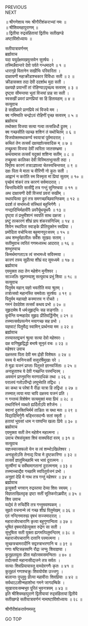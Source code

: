 PREVIOUS  
NEXT  
  
॥ श्रीगणेशाय नमः श्रीगौरीशंकराभ्यां नमः ॥  
॥ श्रीशिवमहापुराणम् ॥  
॥ द्वितीया रुद्रसंहितायां द्वितीयः सतीखण्डे  
अष्टाविंशोध्यायः ॥  
  
सतीयात्रावर्णनम्  
ब्रह्मोवाच  
यदा ययुर्दक्षमखमुत्सवेन सुरर्षयः ।  
तस्मिन्नैवान्तरे देवो पर्वते गन्धमादने ॥ १ ॥  
धारागृहे वितानेन सखीभिः परिवारिता ।  
दाक्षायणी महाक्रीडाश्चकार विविधाः सती ॥ २ ॥  
क्रीडासक्ता तदा देवी ददर्शाथ मुदा सती ।  
दक्षयज्ञे प्रयान्तीं तां रोहिण्याऽपृच्छ्य सत्वरम् ॥ ३ ॥  
दृष्ट्वा सीमन्तया भूतां विजयां प्राह सा सती ।  
स्वसखीं प्रवरां प्राणप्रियां सा हि हितावहाम् ॥ ४ ॥  
सत्युवाच  
हे सखीप्रवरे प्राणप्रिये त्वं विजये मम ।  
क्व गमिष्यति चन्द्रोऽयं रोहिणीं पृच्छ सत्वरम् ॥ ५ ॥  
ब्रह्मोवाच  
तथोक्ता विजया सत्या गत्वा तत्सन्निधौ द्रुतम् ।  
क्व गच्छसीति पप्रच्छ शशिनं तं यथोचितम् ॥ ६ ॥  
विजयोक्तमथाकर्ण्य स्वयात्रां पूर्वमादरात् ।  
कथितं तेन तत्सर्वं दक्षयज्ञोत्सवादिक म् ॥ ७ ॥  
तच्छ्रुत्वा विजया देवीं त्वरिता जातसम्भ्रमा ।  
कथयामास तत्सर्वं यदुक्तं शशिना सतीम् ॥ ८ ॥  
तच्छ्रुत्वा कालिका देवी विस्मिताभूत्सती तदा ।  
विमृश्य कारणं तत्राऽज्ञात्वा चेतस्यचिन्तयत् ॥ ९ ॥  
दक्षः पिता मे माता च वीरिणी नो कुतः सती ।  
आह्वानं न करोति स्म विस्मृता मां प्रियां सुताम् ॥ १० ॥  
पृच्छेयं शंकरं तत्र कारणं सर्वमादरात् ।  
चिन्तयित्वेति सासीद्वै तत्र गन्तुं सुनिश्चया ॥ ११ ॥  
अथ दाक्षायणी देवी विजयां प्रवरां सखीम् ।  
स्थापयित्वा द्रुतं तत्र समगच्छच्छिवान्तिकम् ॥ १२ ॥  
ददर्श तं सभामध्ये संस्थितं बहुभिर्गणैः ।  
नन्द्यादिभिर्महावीरैः प्रवरैर्यूथयूथपैः ॥ १३ ॥  
दृष्ट्वा तं प्रभुमीशानं स्वपतिं साथ दक्षजा ।  
प्रष्टुं तत्कारणं शीघ्रं प्राप शंकरसंनिधिम् ॥ १४ ॥  
शिवेन स्थापिता स्वाङ्‌के प्रीतियुक्तेन स्वप्रिया ।  
प्रमोदिता वचोभिःसा बहुमानपुरःसरम् ॥ १५ ॥  
अथ शम्भुर्महालीलः सर्वेशः सुखदः सताम् ।  
सतीमुवाच त्वरितं गणमध्यस्थ आदरात् ॥ १६ ॥  
शम्भुरुवाच  
किमर्थमागताऽत्र त्वं सभामध्ये सविस्मया ।  
कारणं तस्य सुप्रीत्या शीघ्रं वद सुमध्यमे ॥ १७ ॥  
ब्रह्मोवाच  
एवमुक्ता तदा तेन महेशेन मुनीश्वर ।  
साञ्जलिः सुप्रणम्याशु सत्युवाच प्रभुं शिवा ॥ १८ ॥  
सत्युवाच  
पितुर्मम महान् यज्ञो भवतीति मया श्रुतम् ।  
तत्रोत्सवो महानस्ति समवेताः सुरर्षयः ॥ १९ ॥  
पितुर्मम महायज्ञे कस्मात्तव न रोचते ।  
गमनं देवदेवेश तत्सर्वं कथय प्रभो ॥ २० ॥  
सुहृदामेष वै धर्मःसुहृद्‌भिः सह सङ्‌गतिः ।  
कुर्वन्ति यन्महादेव सुहृदः प्रीतिवर्द्धिनीम् ॥ २१ ॥  
तस्मात्सर्वप्रयत्नेन मयागच्छ सह प्रभो ।  
यज्ञवाटं पितुर्मेद्य स्वामिन् प्रार्थनया मम ॥ २२ ॥  
ब्रह्मोवाच  
तस्यास्तद्वचनं श्रुत्वा सत्या देवो महेश्वरः ।  
दक्ष वागिषुहृद्विद्धो बभाषे सूनृतं वचः ॥ २३ ॥  
महेश्वर उवाच  
दक्षस्तव पिता देवी मम द्रोही विशेषतः ॥ २४ ॥  
यस्य ये मानिनःसर्वे ससुरर्षिमुखाः परे ।  
ते मूढा यजनं प्राप्ताः पितुस्ते ज्ञानवर्जिताः ॥ २५ ॥  
अनाहूताश्च ये देवी गच्छन्ति परमन्दिरम् ।  
अवमानं प्राप्नुवन्ति मरणादधिकं तथा ॥ २६ ॥  
परालयं गतोऽपीन्द्रो लघुर्भवति तद्विधः ।  
का कथा च परेषां वै रीढा यात्रा हि तद्विधा ॥ २७ ॥  
तस्मात् त्वया मया चापि दक्षस्य यजनं प्रति ।  
न गन्तव्यं विशेषेण सत्यमुक्तं मया प्रियं ॥ २८ ॥  
तथारिभिर्न व्यथते ह्यर्दितोऽपि शरैर्जनः ।  
स्वानां दुरुक्तिभिर्मर्म ताडितः स यथा मतः ॥ २९ ॥  
विद्यादिभिर्गुणैः षड्भिरसदन्यैः सतां स्मृतौ ।  
हतायां भूयसां धाम न पश्यन्ति खलाः प्रिये ॥ ३० ॥  
ब्रह्मोवाच  
एवमुक्ता सती तेन महेशेन महात्मना ।  
उवाच रोषसंयुक्ता शिवं वाक्यविदां वरम् ॥ ३१ ॥  
सत्युवाच  
यज्ञःस्यात्सफलो येन स त्वं शम्भोऽखिलेश्वर ।  
अनाहूतोऽसि तेनाद्य पित्रा मे दुष्टकारिणा ॥ ३२ ॥  
तत्सर्वं ज्ञातुमिच्छामि भव भावं दुरात्मनः ।  
सुरर्षीणां च सर्वेषामागतानां दुरात्मनाम् ॥ ३३ ॥  
तस्माच्चाद्यैव गच्छामि स्वपितुर्यजनं प्रभो ।  
अनुज्ञां देहि मे नाथ तत्र गन्तुं महेश्वर ॥ ३४ ॥  
ब्रह्मोवाच  
इत्युक्तौ भगवान् रुद्रस्तया देव्या शिवः स्वयम् ।  
विज्ञाताखिलदृक् द्रष्टा सतीं सूतिकरोऽब्रवीत् ॥ ३५ ॥  
शिव उवाच  
यद्येवं ते रुचिर्देवि तत्र गन्तुमवश्यकम् ।  
सुव्रते वचनान्मे त्वं गच्छ शीघ्रं पितुर्मखम् ॥ ३६ ॥  
एतं नन्दिनमारुह्य वृषभं सज्जमादरात् ।  
महाराजोपचाराणि कृत्वा बहुगुणान्विता ॥ ३७ ॥  
भूषितं वृषमारोहेत्युक्ता रुद्रेण सा सती ।  
सुभूषिता सती युक्ता ह्यगमत्पितुमन्दिरम् ॥ ३८ ॥  
महाराजोपचाराणि दत्तानि परमात्मना ।  
सुच्छत्रचामरादीनि सद्वस्त्राभरणानि च ॥ ३९ ॥  
गणाः षष्टिसहस्राणि रौद्रा जग्मुः शिवाज्ञया ।  
कुतूहलयुताः प्रीता महोत्सवसमन्विताः ॥ ४० ॥  
तदोत्सवो महानासीद्यजने तत्र सर्वतः ।  
सत्याः शिवप्रियायास्तु वामदेवगणैः कृतः ॥ ४१ ॥  
कुतूहलं गणाश्चक्रुः शिवयोर्यश उज्जगुः ।  
बालान्तः पुप्लुवुः प्रीत्या महावीराः शिवप्रियाः ॥ ४२ ॥  
सर्वथाऽऽसीन्महाशोभा गमने जागदम्बिके ।  
सुखारावःसम्बभूव पूरितं भुवनत्रयम् ॥ ४३ ॥  
इति श्रीशिवमहापुराणे द्वितीयायां रुद्रसंहितायां द्वितीये  
सतीखण्डे सतीयात्रावर्णनं नामाष्टाविंशोध्यायः ॥ २८ ॥  
  
  
श्रीगौरीशंकरार्पणमस्तु  
  
GO TOP
